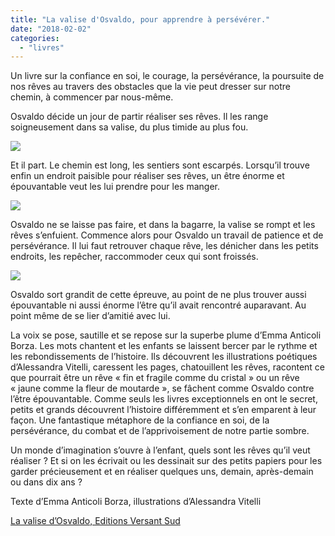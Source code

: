 ```yaml
---
title: "La valise d'Osvaldo, pour apprendre à persévérer."
date: "2018-02-02"
categories: 
  - "livres"
---
```


Un livre sur la confiance en soi, le courage, la persévérance, la poursuite de nos rêves au travers des obstacles que la vie peut dresser sur notre chemin, à commencer par nous-même.

Osvaldo décide un jour de partir réaliser ses rêves. Il les range soigneusement dans sa valise, du plus timide au plus fou.

![](/images/Photo-4-01-18-20-55-51-300x300.jpg)

Et il part. Le chemin est long, les sentiers sont escarpés. Lorsqu’il trouve enfin un endroit paisible pour réaliser ses rêves, un être énorme et épouvantable veut les lui prendre pour les manger.

![](/images/Photo-4-01-18-20-56-58-300x300.jpg)

Osvaldo ne se laisse pas faire, et dans la bagarre, la valise se rompt et les rêves s’enfuient. Commence alors pour Osvaldo un travail de patience et de persévérance. Il lui faut retrouver chaque rêve, les dénicher dans les petits endroits, les repêcher, raccommoder ceux qui sont froissés.

![](/images/Photo-4-01-18-20-58-02-300x300.jpg)

Osvaldo sort grandit de cette épreuve, au point de ne plus trouver aussi épouvantable ni aussi énorme l’être qu’il avait rencontré auparavant. Au point même de se lier d’amitié avec lui.

La voix se pose, sautille et se repose sur la superbe plume d’Emma Anticoli Borza. Les mots chantent et les enfants se laissent bercer par le rythme et les rebondissements de l’histoire. Ils découvrent les illustrations poétiques d’Alessandra Vitelli, caressent les pages, chatouillent les rêves, racontent ce que pourrait être un rêve « fin et fragile comme du cristal » ou un rêve « jaune comme la fleur de moutarde », se fâchent comme Osvaldo contre l’être épouvantable. Comme seuls les livres exceptionnels en ont le secret, petits et grands découvrent l’histoire différemment et s’en emparent à leur façon. Une fantastique métaphore de la confiance en soi, de la persévérance, du combat et de l’apprivoisement de notre partie sombre.

Un monde d’imagination s’ouvre à l’enfant, quels sont les rêves qu’il veut réaliser ? Et si on les écrivait ou les dessinait sur des petits papiers pour les garder précieusement et en réaliser quelques uns, demain, après-demain ou dans dix ans ?

Texte d’Emma Anticoli Borza, illustrations d’Alessandra Vitelli

[La valise d’Osvaldo, Editions Versant Sud](https://www.versant-sud.com/jeunesse/livre/la-valise-dosvaldo/)
